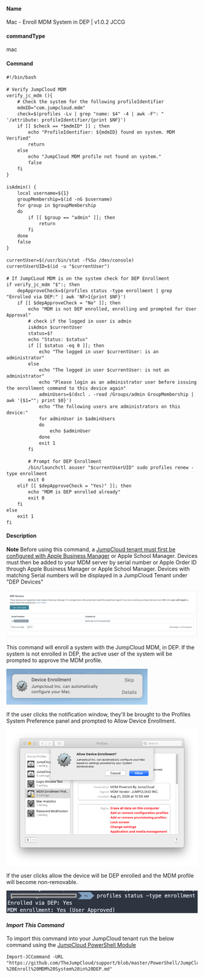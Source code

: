 #### Name

Mac - Enroll MDM System in DEP | v1.0.2 JCCG

#### commandType

mac

#### Command

```
#!/bin/bash

# Verify JumpCloud MDM
verify_jc_mdm (){
    # Check the system for the following profileIdentifier
    mdmID="com.jumpcloud.mdm"
    check=$(profiles -Lv | grep "name: $4" -4 | awk -F": " '/attribute: profileIdentifier/{print $NF}')
    if [[ $check == *$mdmID* ]] ; then
        echo "ProfileIdentifier: ${mdmID} found on system. MDM Verified"
        return
    else
        echo "JumpCloud MDM profile not found on system."
        false
    fi
}

isAdmin() {
    local username=${1}
    groupMembership=$(id -nG $username)
    for group in $groupMembership
    do
        if [[ $group == "admin" ]]; then
            return
        fi
    done
    false
}

currentUser=$(/usr/bin/stat -f%Su /dev/console)
currentUserUID=$(id -u "$currentUser")

# If JumpCLoud MDM is on the system check for DEP Enrollment
if verify_jc_mdm "$":; then
    depApproveCheck=$(profiles status -type enrollment | grep "Enrolled via DEP:" | awk 'NF>1{print $NF}')
    if [[ $depApproveCheck = "No" ]]; then
        echo "MDM is not DEP enrolled, enrolling and prompted for User Approval"
        # check if the logged in user is admin
        isAdmin $currentUser
        status=$?
        echo "Status: $status"
        if [[ $status -eq 0 ]]; then
            echo "The logged in user $currentUser: is an administrator"
        else
            echo "The logged in user $currentUser: is not an administrator"
            echo "Please login as an administrator user before issuing the enrollment command to this device again"
            adminUsers=$(dscl . -read /Groups/admin GroupMembership | awk '{$1=""; print $0}')
            echo "The following users are administrators on this device:"
            for adminUser in $adminUsers
            do
                echo $adminUser
            done
            exit 1
        fi

        # Prompt for DEP Enrollment
        /bin/launchctl asuser "$currentUserUID" sudo profiles renew -type enrollment
        exit 0
    elif [[ $depApproveCheck = "Yes)" ]]; then
        echo "MDM is DEP enrolled already"
        exit 0
    fi
else
    exit 1
fi
```

#### Description

**Note** Before using this command, a [JumpCloud tenant must first be configured with Apple Business Manager](https://jumpcloud.com/blog/integrate-apple-business-manager) or Apple School Manager. Devices must then be added to your MDM server by serial number or Apple Order ID through Apple Business Manager or Apple School Manager. Devices with matching Serial numbers will be displayed in a JumpCloud Tenant under "DEP Devices"

![Dep Devices](../Files/depDevices.png)

This command will enroll a system with the JumpCloud MDM, in DEP. If the system is not enrolled in DEP, the active user of the system will be prompted to approve the MDM profile.

![Dep Prompt](../Files/depPrompt.png)

If the user clicks the notification window, they'll be brought to the Profiles System Preference panel and prompted to Allow Device Enrollment.

![User Approval](../Files/userApprovalProfile.png)

If the user clicks allow the device will be DEP enrolled and the MDM profile will become non-removable.

![Enrollment Type](../Files/enrollmentType.png)

#### _Import This Command_

To import this command into your JumpCloud tenant run the below command using the [JumpCloud PowerShell Module](https://github.com/TheJumpCloud/support/wiki/Installing-the-JumpCloud-PowerShell-Module)

```
Import-JCCommand -URL "https://github.com/TheJumpCloud/support/blob/master/PowerShell/JumpCloud%20Commands%20Gallery/Mac%20Commands/Mac%20-%20Enroll%20MDM%20System%20in%20DEP.md"
```
